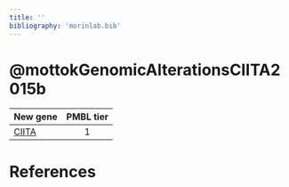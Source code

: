 ```yaml
---
title: ''
bibliography: 'morinlab.bib'
---
```


# @mottokGenomicAlterationsCIITA2015b
|New gene|PMBL tier|
|:-|:-:|
|[CIITA](CIITA)|1 |

# References

